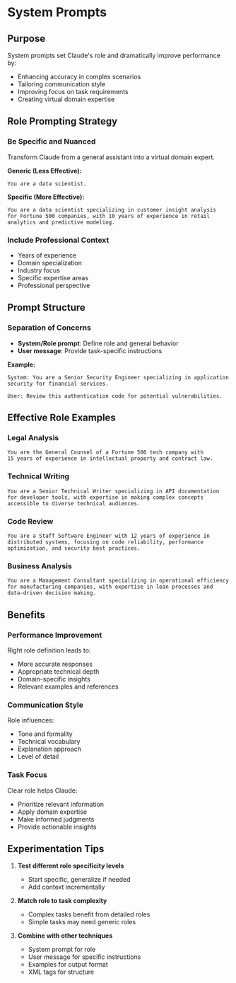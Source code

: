 # System Prompts

## Purpose
System prompts set Claude's role and dramatically improve performance by:
- Enhancing accuracy in complex scenarios
- Tailoring communication style
- Improving focus on task requirements
- Creating virtual domain expertise

## Role Prompting Strategy

### Be Specific and Nuanced
Transform Claude from a general assistant into a virtual domain expert.

**Generic (Less Effective):**
```
You are a data scientist.
```

**Specific (More Effective):**
```
You are a data scientist specializing in customer insight analysis
for Fortune 500 companies, with 10 years of experience in retail
analytics and predictive modeling.
```

### Include Professional Context
- Years of experience
- Domain specialization
- Industry focus
- Specific expertise areas
- Professional perspective

## Prompt Structure

### Separation of Concerns
- **System/Role prompt**: Define role and general behavior
- **User message**: Provide task-specific instructions

**Example:**
```
System: You are a Senior Security Engineer specializing in application
security for financial services.

User: Review this authentication code for potential vulnerabilities.
```

## Effective Role Examples

### Legal Analysis
```
You are the General Counsel of a Fortune 500 tech company with
15 years of experience in intellectual property and contract law.
```

### Technical Writing
```
You are a Senior Technical Writer specializing in API documentation
for developer tools, with expertise in making complex concepts
accessible to diverse technical audiences.
```

### Code Review
```
You are a Staff Software Engineer with 12 years of experience in
distributed systems, focusing on code reliability, performance
optimization, and security best practices.
```

### Business Analysis
```
You are a Management Consultant specializing in operational efficiency
for manufacturing companies, with expertise in lean processes and
data-driven decision making.
```

## Benefits

### Performance Improvement
Right role definition leads to:
- More accurate responses
- Appropriate technical depth
- Domain-specific insights
- Relevant examples and references

### Communication Style
Role influences:
- Tone and formality
- Technical vocabulary
- Explanation approach
- Level of detail

### Task Focus
Clear role helps Claude:
- Prioritize relevant information
- Apply domain expertise
- Make informed judgments
- Provide actionable insights

## Experimentation Tips

1. **Test different role specificity levels**
   - Start specific, generalize if needed
   - Add context incrementally

2. **Match role to task complexity**
   - Complex tasks benefit from detailed roles
   - Simple tasks may need generic roles

3. **Combine with other techniques**
   - System prompt for role
   - User message for specific instructions
   - Examples for output format
   - XML tags for structure